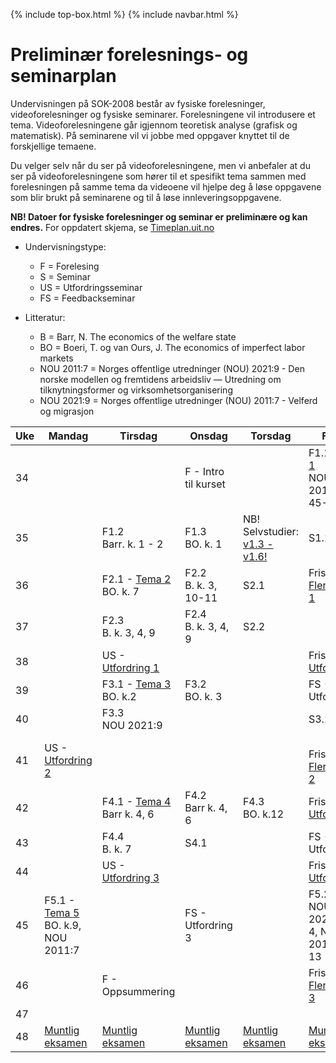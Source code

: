 {% include top-box.html %} <!-- Kode for å inkludere boksen på toppen av siden. Se _config.yml for å gjøre endringer. -->
{% include navbar.html %} <!-- Kode for navigasjonsmeny. Se navbar.html for å gjøre endringer. -->
<!-- Gjør endringer under her -->

# Preliminær forelesnings- og seminarplan

Undervisningen på SOK-2008 består av fysiske forelesninger, videoforelesninger og fysiske seminarer. 
Forelesningene vil introdusere et tema. Videoforelesningene går igjennom teoretisk analyse (grafisk og matematisk). På seminarene vil vi jobbe med oppgaver knyttet til de forskjellige temaene. 

Du velger selv når du ser på videoforelesningene, men vi anbefaler at du ser på videoforelesningene som hører til et spesifikt tema sammen med forelesningen på samme tema da videoene vil hjelpe deg å løse oppgavene som blir brukt på seminarene og til å løse innleveringsoppgavene. 

**NB! Datoer for fysiske forelesninger og seminar er preliminære og kan endres.** For oppdatert skjema, se [Timeplan.uit.no](https://timeplan.uit.no/emne_timeplan.php?sem=24h&sem=24h&module[]=SOK-2008-1#week-32)
* Undervisningstype:
  * F = Forelesing
  * S = Seminar
  * US = Utfordringsseminar
  * FS = Feedbackseminar

* Litteratur:
  * B = Barr, N. The economics of the welfare state
  * BO = Boeri, T. og van Ours, J. The economics of imperfect labor markets
  * NOU 2011:7 = Norges offentlige utredninger (NOU) 2021:9 - Den norske modellen og fremtidens arbeidsliv — Utredning om tilknytningsformer og virksomhetsorganisering
  * NOU 2021:9 = Norges offentlige utredninger (NOU) 2011:7 - Velferd og migrasjon

| Uke | Mandag | Tirsdag | Onsdag | Torsdag | Fredag |
| ---|------ | ------- | ------ | ------- | ------ |
| 34 |       |         | F - Intro til kurset ||  F1.1 - [Tema 1](temaer.md#tema1) <br> NOU 2011:7:ss. 45-58|
| 35 |       | F1.2 <br> Barr. k. 1 - 2   | F1.3  <br> BO. k. 1 | NB! Selvstudier: [v1.3 - v1.6!](video.md#tema1)  |S1.1 |
| 36 |       | F2.1 - [Tema 2](temaer.md#tema2) <br> BO. k. 7 | F2.2 <br> B. k. 3, 10-11  | S2.1   | Frist - [Flervalgstest 1](innlevering1.md) |
| 37 |       | F2.3 <br> B. k. 3, 4, 9   | F2.4  <br> B. k. 3, 4, 9 | S2.2   | |
| 38 |       |US - [Utfordring 1](innlevering2.md)| | | Frist - [Utfordring 1](innlevering2.md)|
| 39 |       | F3.1 - [Tema 3](temaer.md#tema3) <br> BO. k.2| F3.2 <br> BO. k. 3| |FS - Utfordring 1|
| 40 |       | F3.3 <br> NOU 2021:9   |         |       | S3.1 |
| 41 | US - [Utfordring 2](innlevering4.md) | | | | <br> Frist - [Flervalgstest 2](innlevering3.md) |
| 42 |       |F4.1 - [Tema 4](temaer.md#tema4) <br> Barr k. 4, 6  | F4.2 <br> Barr k. 4, 6  | F4.3  <br> BO. k.12| Frist -  [Utfordring 2](innlevering4.md) |
| 43 |       |  F4.4 <br> B. k. 7  | S4.1 |               | FS - Utfordring 2|
| 44 |       |US - [Utfordring 3](innlevering5.md) |      |      | Frist -  [Utfordring 3](innlevering5.md)|
| 45 | F5.1 - [Tema 5](temaer.md#tema5) <br> BO. k.9, NOU 2011:7 | |FS - Utfordring 3 | | F5.2 <br> NOU 2021:9, kap 4, NOU 2011:7, kap. 13 |
| 46 | | F - Oppsummering | | | Frist - [Flervalgstest 3](innlevering6.md)|
| 47 |  | | | | |
| 48 | [Muntlig eksamen](muntligeksamen.md)| [Muntlig eksamen](muntligeksamen.md) |[Muntlig eksamen](muntligeksamen.md)| [Muntlig eksamen](muntligeksamen.md) |  [Muntlig eksamen](muntligeksamen.md) |
